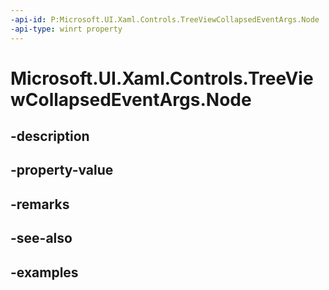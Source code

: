 ```yaml
---
-api-id: P:Microsoft.UI.Xaml.Controls.TreeViewCollapsedEventArgs.Node
-api-type: winrt property
---
```


<!-- Property syntax.
public TreeViewNode Node { get; }
-->

# Microsoft.UI.Xaml.Controls.TreeViewCollapsedEventArgs.Node

## -description

## -property-value

## -remarks

## -see-also

## -examples

